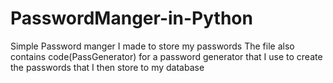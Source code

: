 # PasswordManger-in-Python
Simple Password manger I made to store my passwords
The file also contains code(PassGenerator) for a password generator that I use to create the passwords that I then store to my database 
